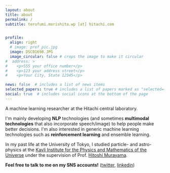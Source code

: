 ```yaml
---
layout: about
title: about
permalink: /
subtitle: terufumi.morishita.wp [at] hitachi.com


profile:
  align: right
  # image: prof_pic.jpg
  image: DSC01698.JPG
  image_circular: false # crops the image to make it circular
#  address: >
#    <p>555 your office number</p>
#    <p>123 your address street</p>
#    <p>Your City, State 12345</p>

news: false  # includes a list of news items
selected_papers: true # includes a list of papers marked as "selected={true}"
social: true  # includes social icons at the bottom of the page
---
```


A machine learning researcher at the Hitachi central laboratory.  

I'm mainly developing **NLP** technologies (and sometimes **multimodal technologies** that also incorporate speech/image) to help people make better decisions.
I'm also interested in generic machine learning technologies such as **reinforcement learning** and ensemble learning.  

In my past life at the University of Tokyo, I studied particle- and astro- physics at the [Kavli Institute for the Physics and Mathematics of the Universe](https://www.ipmu.jp/ja) under the supervision of Prof. [Hitoshi Murayama](https://www.ipmu.jp/ja/hitoshi-murayama).  

**Feel free to talk to me on my SNS accounts!** ([twitter](https://twitter.com/MorishTr), [linkedin](https://www.linkedin.com/in/terufumi-morishita-09076712a/))
